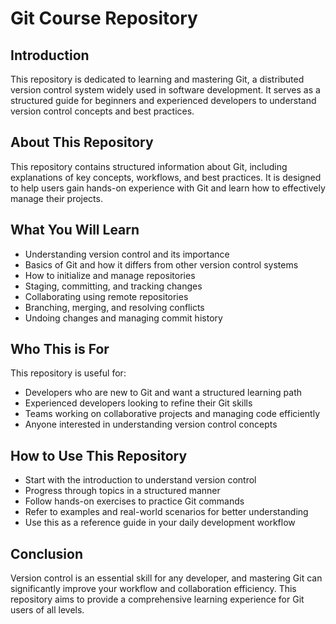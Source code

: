 # Git Course Repository

## Introduction
This repository is dedicated to learning and mastering Git, a distributed version control system widely used in software development. It serves as a structured guide for beginners and experienced developers to understand version control concepts and best practices.

## About This Repository
This repository contains structured information about Git, including explanations of key concepts, workflows, and best practices. It is designed to help users gain hands-on experience with Git and learn how to effectively manage their projects.

## What You Will Learn
- Understanding version control and its importance
- Basics of Git and how it differs from other version control systems
- How to initialize and manage repositories
- Staging, committing, and tracking changes
- Collaborating using remote repositories
- Branching, merging, and resolving conflicts
- Undoing changes and managing commit history

## Who This is For
This repository is useful for:
- Developers who are new to Git and want a structured learning path
- Experienced developers looking to refine their Git skills
- Teams working on collaborative projects and managing code efficiently
- Anyone interested in understanding version control concepts

## How to Use This Repository
- Start with the introduction to understand version control
- Progress through topics in a structured manner
- Follow hands-on exercises to practice Git commands
- Refer to examples and real-world scenarios for better understanding
- Use this as a reference guide in your daily development workflow

## Conclusion
Version control is an essential skill for any developer, and mastering Git can significantly improve your workflow and collaboration efficiency. This repository aims to provide a comprehensive learning experience for Git users of all levels.
